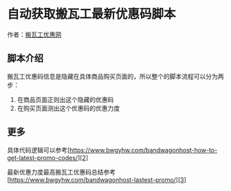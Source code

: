# 自动获取搬瓦工最新优惠码脚本
作者：[搬瓦工优惠网][1]

## 脚本介绍
搬瓦工优惠码信息是隐藏在具体商品购买页面的，所以整个的脚本流程可以分为两步：

 1. 在商品页面正则出这个隐藏的优惠码
 2. 在购买页面测出这个优惠码的优惠力度
 
## 更多
具体代码逻辑可以参考[https://www.bwgyhw.com/bandwagonhost-how-to-get-latest-promo-codes/][2]

最新优惠力度最高搬瓦工优惠码总结参考[https://www.bwgyhw.com/bandwagonhost-lastest-promo/][3]


  [1]: https://www.bwgyhw.com
  [2]: https://www.bwgyhw.com/bandwagonhost-how-to-get-latest-promo-codes/
  [3]: https://www.bwgyhw.com/bandwagonhost-lastest-promo/